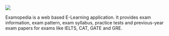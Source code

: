 <img src="image/lglogo"></img></br>

<p>Examopedia is a web based E-Learning application. It provides exam information, exam pattern, exam syllabus, practice tests and previous-year exam papers for exams like IELTS, CAT, GATE and GRE.</p>
